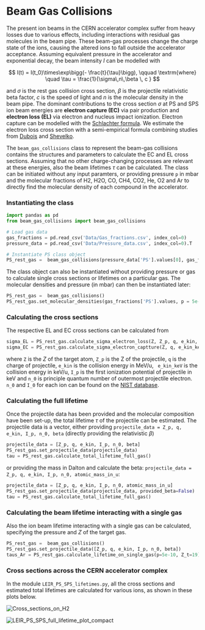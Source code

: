 # Beam Gas Collisions

The present ion beams in the CERN accelerator complex suffer from heavy losses due to various effects, including interactions with residual gas molecules in the beam pipe. These beam-gas processes change the charge state of the ions, causing the altered ions to fall outside the accelerator acceptance. Assuming equivalent pressure in the accelerator and exponential decay, 
the beam intensity $I$ can be modelled with

$$
I(t) = I(t_0)\times\exp\bigg(- \frac{t}{\tau}\bigg),  \qquad \textrm{where} \quad \tau = \frac{1}{\sigma\,n\,\beta \, c }
$$

and $\sigma$ is the rest gas collision cross section, $\beta$ is the projectile relativistic beta factor, $c$ is the speed of light and $n$ is the molecular density in the beam pipe. The dominant contributions to the cross section $\sigma$ at PS and SPS ion beam energies are **electron capture (EC)** via pair production and **electron loss (EL)** via electron and nucleus impact ionization. Electron capture can be modelled with the [Schlachter formula](https://link.aps.org/doi/10.1103/PhysRevA.27.3372). We estimate the electron loss cross section with a semi-empirical formula combining studies from [Dubois](https://link.aps.org/doi/10.1103/PhysRevA.84.022702) and [Shevelko](https://www.sciencedirect.com/science/article/pii/S0168583X11003272).

The `beam_gas_collisions` class to represent the beam-gas collisions contains the structures and parameters to calculate the EC and EL cross sections. Assuming that no other charge-changing processes are relevant at these energies, also the beam lifetimes $\tau$ can be calculated. The class can be initiated without any input paramters, or providing pressure `p` in mbar and the molecular fractions of H2, H2O, CO, CH4, CO2, He, O2 and Ar to directly find the molecular density of each compound in the accelerator.  

### Instantiating the class

```python
import pandas as pd 
from beam_gas_collisions import beam_gas_collisions

# Load gas data
gas_fractions = pd.read_csv('Data/Gas_fractions.csv', index_col=0)
pressure_data = pd.read_csv('Data/Pressure_data.csv', index_col=0).T

# Instantiate PS class object
PS_rest_gas =  beam_gas_collisions(pressure_data['PS'].values[0], gas_fractions['PS'].values)
```
The class object can also be instantiated without providing pressure or gas to calculate single cross sections or lifetimes on a particular gas. The molecular densities and pressure (in mbar) can then be instantiated later:

```python
PS_rest_gas =  beam_gas_collisions()
PS_rest_gas.set_molecular_densities(gas_fractions['PS'].values, p = 5e-10)
```

### Calculating the cross sections

The respective EL and EC cross sections can be calculated from
```python
sigma_EL = PS_rest_gas.calculate_sigma_electron_loss(Z, Z_p, q, e_kin, I_p, n_0)
sigma_EC = PS_rest_gas.calculate_sigma_electron_captture(Z, q, e_kin_keV)
```
where `Z` is the $Z$ of the target atom, `Z_p` is the Z of the projectile, `q` is the charge of projectile, `e_kin` is the collision energy in MeV/u, ` e_kin_keV` is the collision energy in keV/u, `I_p` is the first ionization potential of projectile in keV and `n_0` is principle quantum number of outermost projectile electron. `n_0` and `I_0` for each ion can be found on the [NIST database](https://physics.nist.gov/cgi-bin/ASD/ie.pl?spectra=Pb&submit=Retrieve+Data&units=1&format=0&order=0&at_num_out=on&sp_name_out=on&ion_charge_out=on&el_name_out=on&seq_out=on&shells_out=on&level_out=on&ion_conf_out=on&e_out=0&unc_out=on&biblio=on).

### Calculating the full lifetime

Once the projectile data has been provided and the molecular composition have been set-up, the total lifetime $\tau$ of the projectile can be estimated. The projectile data is a vector, either providing `projectile_data = Z_p, q, e_kin, I_p, n_0, beta` (directly providing the relativistic $\beta$) 

```python
projectile_data = [Z_p, q, e_kin, I_p, n_0, beta]
PS_rest_gas.set_projectile_data(projectile_data)
tau = PS_rest_gas.calculate_total_lifetime_full_gas()
```

or providing the mass in Dalton and calculate the beta: `projectile_data = Z_p, q, e_kin, I_p, n_0, atomic_mass_in_u`:

```python
projectile_data = [Z_p, q, e_kin, I_p, n_0, atomic_mass_in_u]
PS_rest_gas.set_projectile_data(projectile_data, provided_beta=False)
tau = PS_rest_gas.calculate_total_lifetime_full_gas()
```

### Calculating the beam lifetime interacting with a single gas

Also the ion beam lifetime interacting with a single gas can be calculated, specifying the pressure and $Z$ of the target gas. 

```python
PS_rest_gas =  beam_gas_collisions()
PS_rest_gas.set_projectile_data([Z_p, q, e_kin, I_p, n_0, beta])  
taus_Ar = PS_rest_gas.calculate_lifetime_on_single_gas(p=5e-10, Z_t=19)
```

### Cross sections across the CERN accelerator complex 

In the module `LEIR_PS_SPS_lifetimes.py`, all the cross sections and estimated total lifetimes are calculated for various ions, as shown in these plots below. 

![Cross_sections_on_H2](https://github.com/ewaagaard/Beam-gas-collisions/assets/68541324/a6a61af0-a1d5-46cd-b74f-6bd805fdac8e)

![LEIR_PS_SPS_full_lifetime_plot_compact](https://github.com/ewaagaard/Beam-gas-collisions/assets/68541324/9820a9e1-3dd3-49d3-b28c-77bcde2decd3)

